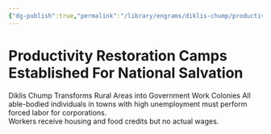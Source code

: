 ```yaml
---
{"dg-publish":true,"permalink":"/library/engrams/diklis-chump/productivity-restoration-camps-established-for-national-salvation/","tags":["DC/Rural","DC/AS6"]}
---
```


# Productivity Restoration Camps Established For National Salvation
Diklis Chump Transforms Rural Areas into Government Work Colonies
All able-bodied individuals in towns with high unemployment must perform forced labor for corporations.  
Workers receive housing and food credits but no actual wages.
